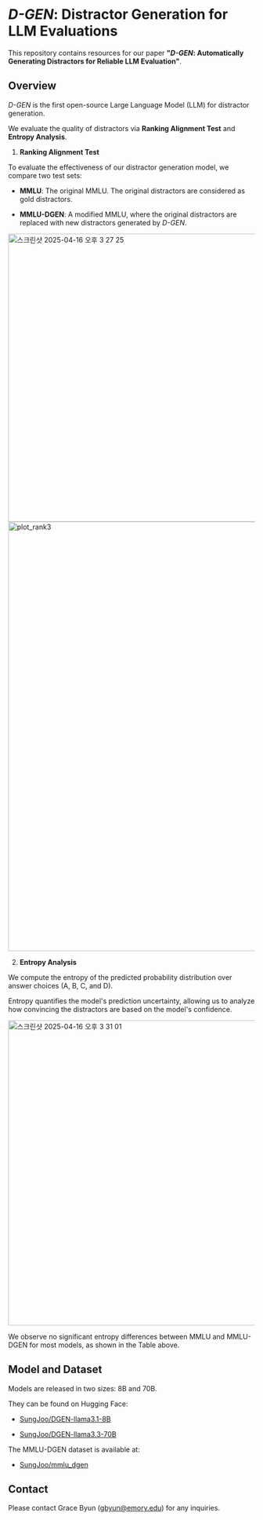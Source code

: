 # *D-GEN*: Distractor Generation for LLM Evaluations

This repository contains resources for our paper **"*D-GEN*: Automatically Generating Distractors for Reliable LLM Evaluation"**.

## Overview

*D-GEN* is the first open-source Large Language Model (LLM) for distractor generation.  

We evaluate the quality of distractors via **Ranking Alignment Test** and **Entropy Analysis**.


1) **Ranking Alignment Test**

To evaluate the effectiveness of our distractor generation model, we compare two test sets:

- **MMLU**: The original MMLU. The original distractors are considered as gold distractors.
    
- **MMLU-DGEN**: A modified MMLU, where the original distractors are replaced with new distractors generated by *D-GEN*.


<img width="587" alt="스크린샷 2025-04-16 오후 3 27 25" src="https://github.com/user-attachments/assets/70c2bbee-4738-4e9b-8899-77369ade3bee" />

<img width="875" alt="plot_rank3" src="https://github.com/user-attachments/assets/8a967fc4-33d9-43d8-9e77-aca5980c524c" />

2) **Entropy Analysis**

We compute the entropy of the predicted probability distribution over answer choices (A, B, C, and D). 

Entropy quantifies the model's prediction uncertainty, allowing us to analyze how convincing the distractors are based on the model's confidence. 

<img width="622" alt="스크린샷 2025-04-16 오후 3 31 01" src="https://github.com/user-attachments/assets/e4fa48ee-bd81-431d-acb2-eaf2444d6441" />

We observe no significant entropy differences between MMLU and MMLU-DGEN for most models, as shown in the Table above.



## Model and Dataset
Models are released in two sizes: 8B and 70B.

They can be found on Hugging Face:  

- [SungJoo/DGEN-llama3.1-8B](https://huggingface.co/SungJoo/DGEN-llama3.1-8B)  

- [SungJoo/DGEN-llama3.3-70B](https://huggingface.co/SungJoo/DGEN-llama3.3-70B)

The MMLU-DGEN dataset is available at:  

- [SungJoo/mmlu_dgen](https://huggingface.co/datasets/SungJoo/mmlu_dgen)


## Contact 

Please contact Grace Byun (gbyun@emory.edu) for any inquiries.
